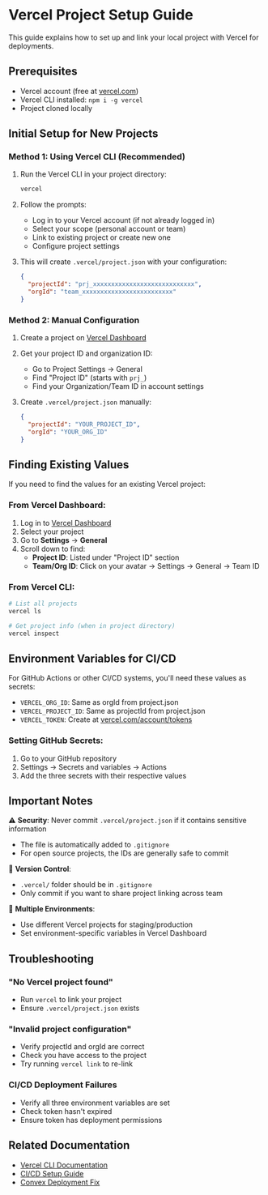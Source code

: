 # Vercel Project Setup Guide

This guide explains how to set up and link your local project with Vercel for deployments.

## Prerequisites

- Vercel account (free at [vercel.com](https://vercel.com))
- Vercel CLI installed: `npm i -g vercel`
- Project cloned locally

## Initial Setup for New Projects

### Method 1: Using Vercel CLI (Recommended)

1. Run the Vercel CLI in your project directory:
   ```bash
   vercel
   ```

2. Follow the prompts:
   - Log in to your Vercel account (if not already logged in)
   - Select your scope (personal account or team)
   - Link to existing project or create new one
   - Configure project settings

3. This will create `.vercel/project.json` with your configuration:
   ```json
   {
     "projectId": "prj_xxxxxxxxxxxxxxxxxxxxxxxxxxxx",
     "orgId": "team_xxxxxxxxxxxxxxxxxxxxxxxxx"
   }
   ```

### Method 2: Manual Configuration

1. Create a project on [Vercel Dashboard](https://vercel.com/dashboard)
2. Get your project ID and organization ID:
   - Go to Project Settings → General
   - Find "Project ID" (starts with `prj_`)
   - Find your Organization/Team ID in account settings

3. Create `.vercel/project.json` manually:
   ```json
   {
     "projectId": "YOUR_PROJECT_ID",
     "orgId": "YOUR_ORG_ID"
   }
   ```

## Finding Existing Values

If you need to find the values for an existing Vercel project:

### From Vercel Dashboard:
1. Log in to [Vercel Dashboard](https://vercel.com/dashboard)
2. Select your project
3. Go to **Settings** → **General**
4. Scroll down to find:
   - **Project ID**: Listed under "Project ID" section
   - **Team/Org ID**: Click on your avatar → Settings → General → Team ID

### From Vercel CLI:
```bash
# List all projects
vercel ls

# Get project info (when in project directory)
vercel inspect
```

## Environment Variables for CI/CD

For GitHub Actions or other CI/CD systems, you'll need these values as secrets:

- `VERCEL_ORG_ID`: Same as orgId from project.json
- `VERCEL_PROJECT_ID`: Same as projectId from project.json
- `VERCEL_TOKEN`: Create at [vercel.com/account/tokens](https://vercel.com/account/tokens)

### Setting GitHub Secrets:
1. Go to your GitHub repository
2. Settings → Secrets and variables → Actions
3. Add the three secrets with their respective values

## Important Notes

⚠️ **Security**: Never commit `.vercel/project.json` if it contains sensitive information
- The file is automatically added to `.gitignore`
- For open source projects, the IDs are generally safe to commit

📁 **Version Control**: 
- `.vercel/` folder should be in `.gitignore`
- Only commit if you want to share project linking across team

🔄 **Multiple Environments**:
- Use different Vercel projects for staging/production
- Set environment-specific variables in Vercel Dashboard

## Troubleshooting

### "No Vercel project found"
- Run `vercel` to link your project
- Ensure `.vercel/project.json` exists

### "Invalid project configuration"
- Verify projectId and orgId are correct
- Check you have access to the project
- Try running `vercel link` to re-link

### CI/CD Deployment Failures
- Verify all three environment variables are set
- Check token hasn't expired
- Ensure token has deployment permissions

## Related Documentation

- [Vercel CLI Documentation](https://vercel.com/docs/cli)
- [CI/CD Setup Guide](./ci-cd-setup.md)
- [Convex Deployment Fix](./convex-deployment-fix.md)